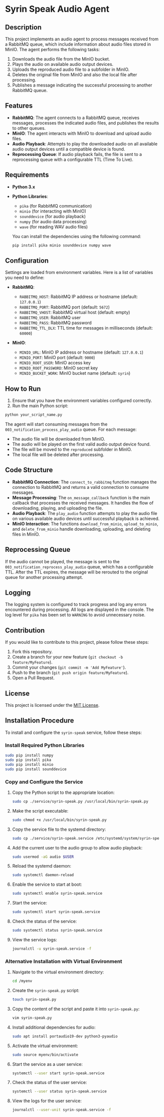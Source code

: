 # Syrin Speak Audio Agent

## Description

This project implements an audio agent to process messages received from a RabbitMQ queue, which include information about audio files stored in MinIO. The agent performs the following tasks:

1. Downloads the audio file from the MinIO bucket.
2. Plays the audio on available audio output devices.
3. Uploads the reproduced audio file to a subfolder in MinIO.
4. Deletes the original file from MinIO and also the local file after processing.
5. Publishes a message indicating the successful processing to another RabbitMQ queue.

## Features

- **RabbitMQ**: The agent connects to a RabbitMQ queue, receives messages, processes the indicated audio files, and publishes the results to other queues.
- **MinIO**: The agent interacts with MinIO to download and upload audio files.
- **Audio Playback**: Attempts to play the downloaded audio on all available audio output devices until a compatible device is found.
- **Reprocessing Queue**: If audio playback fails, the file is sent to a reprocessing queue with a configurable TTL (Time To Live).

## Requirements

- **Python 3.x**
- **Python Libraries**:
  - `pika` (for RabbitMQ communication)
  - `minio` (for interacting with MinIO)
  - `sounddevice` (for audio playback)
  - `numpy` (for audio data processing)
  - `wave` (for reading WAV audio files)
  
  You can install the dependencies using the following command:
  
  ```bash
  pip install pika minio sounddevice numpy wave
  ```

## Configuration

Settings are loaded from environment variables. Here is a list of variables you need to define:

- **RabbitMQ**:
  - `RABBITMQ_HOST`: RabbitMQ IP address or hostname (default: `127.0.0.1`)
  - `RABBITMQ_PORT`: RabbitMQ port (default: `5672`)
  - `RABBITMQ_VHOST`: RabbitMQ virtual host (default: empty)
  - `RABBITMQ_USER`: RabbitMQ user
  - `RABBITMQ_PASS`: RabbitMQ password
  - `RABBITMQ_TTL_DLX`: TTL time for messages in milliseconds (default: `60000`)

- **MinIO**:
  - `MINIO_URL`: MinIO IP address or hostname (default: `127.0.0.1`)
  - `MINIO_PORT`: MinIO port (default: `9000`)
  - `MINIO_ROOT_USER`: MinIO access key
  - `MINIO_ROOT_PASSWORD`: MinIO secret key
  - `MINIO_BUCKET_WORK`: MinIO bucket name (default: `syrin`)

## How to Run

1. Ensure that you have the environment variables configured correctly.
2. Run the main Python script:

```bash
python your_script_name.py
```

The agent will start consuming messages from the `003_notification_process_play_audio` queue. For each message:

- The audio file will be downloaded from MinIO.
- The audio will be played on the first valid audio output device found.
- The file will be moved to the `reproduced` subfolder in MinIO.
- The local file will be deleted after processing.

## Code Structure

- **RabbitMQ Connection**: The `connect_to_rabbitmq` function manages the connection to RabbitMQ and returns a valid connection to consume messages.
- **Message Processing**: The `on_message_callback` function is the main callback that processes the received messages. It handles the flow of downloading, playing, and uploading the file.
- **Audio Playback**: The `play_audio` function attempts to play the audio file on various available audio devices until successful playback is achieved.
- **MinIO Interaction**: The functions `download_from_minio`, `upload_to_minio`, and `delete_from_minio` handle downloading, uploading, and deleting files in MinIO.

## Reprocessing Queue

If the audio cannot be played, the message is sent to the `003_notification_reprocess_play_audio` queue, which has a configurable TTL. After the TTL expires, the message will be rerouted to the original queue for another processing attempt.

## Logging

The logging system is configured to track progress and log any errors encountered during processing. All logs are displayed in the console. The log level for `pika` has been set to `WARNING` to avoid unnecessary noise.

## Contribution

If you would like to contribute to this project, please follow these steps:

1. Fork this repository.
2. Create a branch for your new feature (`git checkout -b feature/MyFeature`).
3. Commit your changes (`git commit -m 'Add MyFeature'`).
4. Push to the branch (`git push origin feature/MyFeature`).
5. Open a Pull Request.

## License

This project is licensed under the [MIT License](LICENSE).

## Installation Procedure

To install and configure the `syrin-speak` service, follow these steps:

### Install Required Python Libraries

```bash
sudo pip install numpy
sudo pip install pika
sudo pip install minio
sudo pip install sounddevice
```

### Copy and Configure the Service

1. Copy the Python script to the appropriate location:
    ```bash
    sudo cp ./service/syrin-speak.py /usr/local/bin/syrin-speak.py
    ```

2. Make the script executable:
    ```bash
    sudo chmod +x /usr/local/bin/syrin-speak.py
    ```

3. Copy the service file to the systemd directory:
    ```bash
    sudo cp ./service/syrin-speak.service /etc/systemd/system/syrin-speak.service
    ```

4. Add the current user to the audio group to allow audio playback:
    ```bash
    sudo usermod -aG audio $USER
    ```

5. Reload the systemd daemon:
    ```bash
    sudo systemctl daemon-reload
    ```

6. Enable the service to start at boot:
    ```bash
    sudo systemctl enable syrin-speak.service
    ```

7. Start the service:
    ```bash
    sudo systemctl start syrin-speak.service
    ```

8. Check the status of the service:
    ```bash
    sudo systemctl status syrin-speak.service
    ```

9. View the service logs:
    ```bash
    journalctl -u syrin-speak.service -f
    ```

### Alternative Installation with Virtual Environment

1. Navigate to the virtual environment directory:
    ```bash
    cd /myenv
    ```

2. Create the `syrin-speak.py` script:
    ```bash
    touch syrin-speak.py
    ```

3. Copy the content of the script and paste it into `syrin-speak.py`:
    ```bash
    vim syrin-speak.py
    ```

4. Install additional dependencies for audio:
    ```bash
    sudo apt install portaudio19-dev python3-pyaudio
    ```

5. Activate the virtual environment:
    ```bash
    sudo source myenv/bin/activate
    ```

6. Start the service as a user service:
    ```bash
    systemctl --user start syrin-speak.service
    ```

7. Check the status of the user service:
    ```bash
    systemctl --user status syrin-speak.service
    ```

8. View the logs for the user service:
    ```bash
    journalctl --user-unit syrin-speak.service -f
    ```
